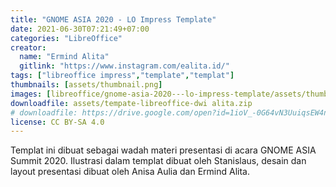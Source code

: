 ```yaml
---
title: "GNOME ASIA 2020 - LO Impress Template"
date: 2021-06-30T07:21:49+07:00
categories: "LibreOffice"
creator:
  name: "Ermind Alita"
  gitlink: "https://www.instagram.com/ealita.id/"
tags: ["libreoffice impress","template","templat"]
thumbnails: [assets/thumbnail.png]
images: [libreoffice/gnome-asia-2020---lo-impress-template/assets/thumbnail.png]
downloadfile: assets/tempate-libreoffice-dwi alita.zip
# downloadfile: https://drive.google.com/open?id=1ioV_-0G64vN3UuiqsEW4nlEax14V8dDo
license: CC BY-SA 4.0
---
```

Templat ini dibuat sebagai wadah materi presentasi di acara GNOME ASIA Summit 2020. Ilustrasi dalam templat dibuat oleh Stanislaus, desain dan layout presentasi dibuat oleh Anisa Aulia dan Ermind Alita.